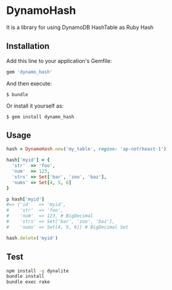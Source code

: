 # DynamoHash

It is a library for using DynamoDB HashTable as Ruby Hash

## Installation

Add this line to your application's Gemfile:

```ruby
gem 'dynamo_hash'
```

And then execute:

    $ bundle

Or install it yourself as:

    $ gem install dynamo_hash

## Usage

```ruby
hash = DynamoHash.new('my_table', region: 'ap-notrheast-1')

hash['myid'] = {
  'str'  => 'foo',
  'num'  => 123,
  'strs' => Set['bar', 'zoo', 'baz'],
  'nums' => Set[4, 5, 6]
}

p hash['myid']
#=> {'id'   => 'myid',
#    'str'  => 'foo',
#    'num'  => 123, # BigDecimal
#    'strs' => Set['bar', 'zoo', 'baz'],
#    'nums' => Set[4, 5, 6]} # BigDecimal Set

hash.delete('myid')
```

## Test

```sh
npm install -g dynalite
bundle install
bundle exec rake
```
